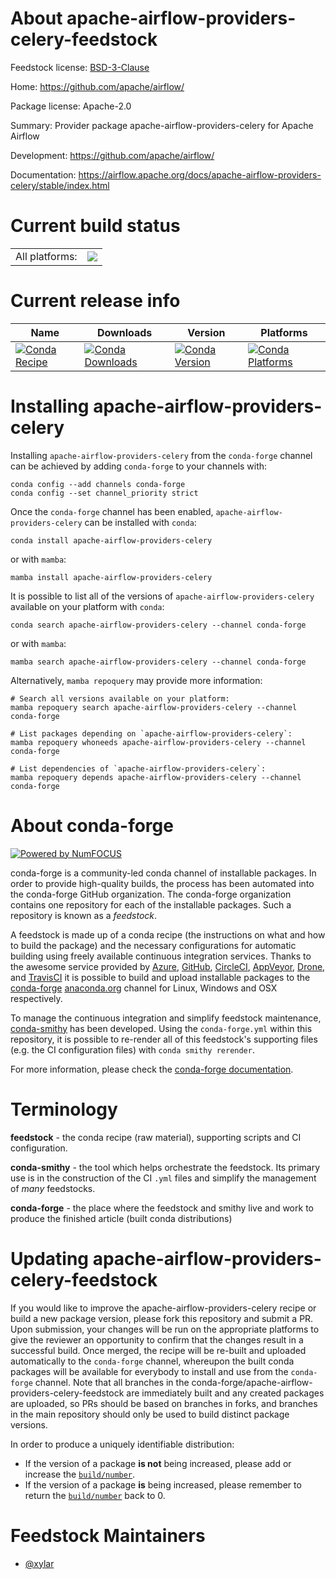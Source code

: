 About apache-airflow-providers-celery-feedstock
===============================================

Feedstock license: [BSD-3-Clause](https://github.com/conda-forge/apache-airflow-providers-celery-feedstock/blob/main/LICENSE.txt)

Home: https://github.com/apache/airflow/

Package license: Apache-2.0

Summary: Provider package apache-airflow-providers-celery for Apache Airflow

Development: https://github.com/apache/airflow/

Documentation: https://airflow.apache.org/docs/apache-airflow-providers-celery/stable/index.html

Current build status
====================


<table><tr><td>All platforms:</td>
    <td>
      <a href="https://dev.azure.com/conda-forge/feedstock-builds/_build/latest?definitionId=11944&branchName=main">
        <img src="https://dev.azure.com/conda-forge/feedstock-builds/_apis/build/status/apache-airflow-providers-celery-feedstock?branchName=main">
      </a>
    </td>
  </tr>
</table>

Current release info
====================

| Name | Downloads | Version | Platforms |
| --- | --- | --- | --- |
| [![Conda Recipe](https://img.shields.io/badge/recipe-apache--airflow--providers--celery-green.svg)](https://anaconda.org/conda-forge/apache-airflow-providers-celery) | [![Conda Downloads](https://img.shields.io/conda/dn/conda-forge/apache-airflow-providers-celery.svg)](https://anaconda.org/conda-forge/apache-airflow-providers-celery) | [![Conda Version](https://img.shields.io/conda/vn/conda-forge/apache-airflow-providers-celery.svg)](https://anaconda.org/conda-forge/apache-airflow-providers-celery) | [![Conda Platforms](https://img.shields.io/conda/pn/conda-forge/apache-airflow-providers-celery.svg)](https://anaconda.org/conda-forge/apache-airflow-providers-celery) |

Installing apache-airflow-providers-celery
==========================================

Installing `apache-airflow-providers-celery` from the `conda-forge` channel can be achieved by adding `conda-forge` to your channels with:

```
conda config --add channels conda-forge
conda config --set channel_priority strict
```

Once the `conda-forge` channel has been enabled, `apache-airflow-providers-celery` can be installed with `conda`:

```
conda install apache-airflow-providers-celery
```

or with `mamba`:

```
mamba install apache-airflow-providers-celery
```

It is possible to list all of the versions of `apache-airflow-providers-celery` available on your platform with `conda`:

```
conda search apache-airflow-providers-celery --channel conda-forge
```

or with `mamba`:

```
mamba search apache-airflow-providers-celery --channel conda-forge
```

Alternatively, `mamba repoquery` may provide more information:

```
# Search all versions available on your platform:
mamba repoquery search apache-airflow-providers-celery --channel conda-forge

# List packages depending on `apache-airflow-providers-celery`:
mamba repoquery whoneeds apache-airflow-providers-celery --channel conda-forge

# List dependencies of `apache-airflow-providers-celery`:
mamba repoquery depends apache-airflow-providers-celery --channel conda-forge
```


About conda-forge
=================

[![Powered by
NumFOCUS](https://img.shields.io/badge/powered%20by-NumFOCUS-orange.svg?style=flat&colorA=E1523D&colorB=007D8A)](https://numfocus.org)

conda-forge is a community-led conda channel of installable packages.
In order to provide high-quality builds, the process has been automated into the
conda-forge GitHub organization. The conda-forge organization contains one repository
for each of the installable packages. Such a repository is known as a *feedstock*.

A feedstock is made up of a conda recipe (the instructions on what and how to build
the package) and the necessary configurations for automatic building using freely
available continuous integration services. Thanks to the awesome service provided by
[Azure](https://azure.microsoft.com/en-us/services/devops/), [GitHub](https://github.com/),
[CircleCI](https://circleci.com/), [AppVeyor](https://www.appveyor.com/),
[Drone](https://cloud.drone.io/welcome), and [TravisCI](https://travis-ci.com/)
it is possible to build and upload installable packages to the
[conda-forge](https://anaconda.org/conda-forge) [anaconda.org](https://anaconda.org/)
channel for Linux, Windows and OSX respectively.

To manage the continuous integration and simplify feedstock maintenance,
[conda-smithy](https://github.com/conda-forge/conda-smithy) has been developed.
Using the ``conda-forge.yml`` within this repository, it is possible to re-render all of
this feedstock's supporting files (e.g. the CI configuration files) with ``conda smithy rerender``.

For more information, please check the [conda-forge documentation](https://conda-forge.org/docs/).

Terminology
===========

**feedstock** - the conda recipe (raw material), supporting scripts and CI configuration.

**conda-smithy** - the tool which helps orchestrate the feedstock.
                   Its primary use is in the construction of the CI ``.yml`` files
                   and simplify the management of *many* feedstocks.

**conda-forge** - the place where the feedstock and smithy live and work to
                  produce the finished article (built conda distributions)


Updating apache-airflow-providers-celery-feedstock
==================================================

If you would like to improve the apache-airflow-providers-celery recipe or build a new
package version, please fork this repository and submit a PR. Upon submission,
your changes will be run on the appropriate platforms to give the reviewer an
opportunity to confirm that the changes result in a successful build. Once
merged, the recipe will be re-built and uploaded automatically to the
`conda-forge` channel, whereupon the built conda packages will be available for
everybody to install and use from the `conda-forge` channel.
Note that all branches in the conda-forge/apache-airflow-providers-celery-feedstock are
immediately built and any created packages are uploaded, so PRs should be based
on branches in forks, and branches in the main repository should only be used to
build distinct package versions.

In order to produce a uniquely identifiable distribution:
 * If the version of a package **is not** being increased, please add or increase
   the [``build/number``](https://docs.conda.io/projects/conda-build/en/latest/resources/define-metadata.html#build-number-and-string).
 * If the version of a package **is** being increased, please remember to return
   the [``build/number``](https://docs.conda.io/projects/conda-build/en/latest/resources/define-metadata.html#build-number-and-string)
   back to 0.

Feedstock Maintainers
=====================

* [@xylar](https://github.com/xylar/)

